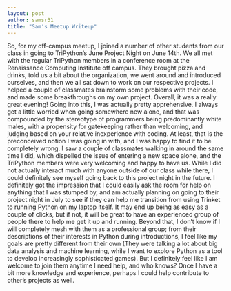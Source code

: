 ```yaml
---
layout: post
author: samsr31
title: "Sam's Meetup Writeup"
---
```


So, for my off-campus meetup, I joined a number of other students from our class in going to TriPython’s June Project Night on June 14th.  We all met with the regular TriPython members in a conference room at the Renaissance Computing Institute off campus.  They brought pizza and drinks, told us a bit about the organization, we went around and introduced ourselves, and then we all sat down to work on our respective projects.  I helped a couple of classmates brainstorm some problems with their code, and made some breakthroughs on my own project.  Overall, it was a really great evening!
Going into this, I was actually pretty apprehensive.  I always get a little worried when going somewhere new alone, and that was compounded by the stereotype of programmers being predominantly white males, with a propensity for gatekeeping rather than welcoming, and judging based on your relative inexperience with coding.  At least, that is the preconceived notion I was going in with, and I was happy to find it to be completely wrong.  I saw a couple of classmates walking in around the same time I did, which dispelled the issue of entering a new space alone, and the TriPython members were very welcoming and happy to have us.
While I did not actually interact much with anyone outside of our class while there, I could definitely see myself going back to this project night in the future.  I definitely got the impression that I could easily ask the room for help on anything that I was stumped by, and am actually planning on going to their project night in July to see if they can help me transition from using Trinket to running Python on my laptop itself.  It may end up being as easy as a couple of clicks, but if not, it will be great to have an experienced group of people there to help me get it up and running.  Beyond that, I don’t know if I will completely mesh with them as a professional group; from their descriptions of their interests in Python during introductions, I feel like my goals are pretty different from their own (They were talking a lot about big data analysis and machine learning, while I want to explore Python as a tool to develop increasingly sophisticated games).  But I definitely feel like I am welcome to join them anytime I need help, and who knows?  Once I have a bit more knowledge and experience, perhaps I could help contribute to other’s projects as well.
